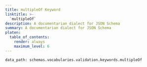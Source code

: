 ```yaml
---
title: multipleOf Keyword
linktitle: >-
  `multipleOf`
description: A documentarian dialect for JSON Schema
summary: A documentarian dialect for JSON Schema
platen:
  table_of_contents:
    render: always
    maximum_level: 6
---
```


```schematize
data_path: schemas.vocabularies.validation.keywords.multipleOf
```
